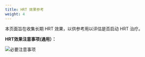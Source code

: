 ```yaml
---
title: HRT 效果参考
weight: 4
---
```


本页面旨在收集长期 HRT 效果，以供参考用以评估是否启动 HRT 治疗。

**HRT效果注意事项(通用）：**

![必要注意事项](https://github.com/GehangMa/FtM-wiki/blob/main/content/hrt/Notice.JPG)
